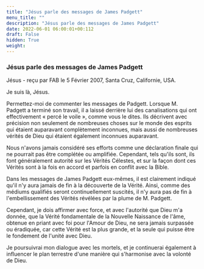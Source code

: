 ```yaml
---
title: "Jésus parle des messages de James Padgett"
menu_title: ""
description: "Jésus parle des messages de James Padgett"
date: 2022-06-01 06:00:01+00:112
draft: False
hidden: True
weight:
---
```

### Jésus parle des messages de James Padgett

Jésus - reçu par FAB le 5 Février 2007, Santa Cruz, Californie, USA.

Je suis là, Jésus.

Permettez-moi de commenter les messages de Padgett. Lorsque M. Padgett a terminé son travail, il a laissé derrière lui des canalisations qui ont effectivement « percé le voile », comme vous le dites. Ils décrivent avec précision non seulement de nombreuses choses sur le monde des esprits qui étaient auparavant complètement inconnues, mais aussi de nombreuses vérités de Dieu qui étaient également inconnues auparavant.

Nous n'avons jamais considéré ses efforts comme une déclaration finale qui ne pourrait pas être complétée ou amplifiée. Cependant, tels qu'ils sont, ils font généralement autorité sur les Vérités Célestes, et sur la façon dont ces Vérités sont à la fois en accord et parfois en conflit avec la Bible.

Dans les messages de James Padgett eux-mêmes, il est clairement indiqué qu'il n'y aura jamais de fin à la découverte de la Vérité. Ainsi, comme des médiums qualifiés seront continuellement suscités, il n'y aura pas de fin à l'embellissement des Vérités révélées par la plume de M. Padgett.

Cependant, je dois affirmer avec force, et avec l'autorité que Dieu m'a donnée, que la Vérité fondamentale de la Nouvelle Naissance de l'âme, obtenue en priant avec foi pour l'Amour de Dieu, ne sera jamais surpassée ou éradiquée, car cette Vérité est la plus grande, et la seule qui puisse être le fondement de l'unité avec Dieu.

Je poursuivrai mon dialogue avec les mortels, et je continuerai également à influencer le plan terrestre d'une manière qui s'harmonise avec la volonté de Dieu.
